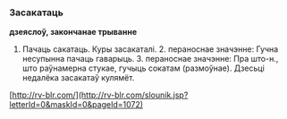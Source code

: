 ### Засакатаць
**дзеяслоў, закончанае трыванне**

1. Пачаць сакатаць. Куры засакаталі. 2. пераноснае значэнне: Гучна несупынна пачаць гаварыць. 3. пераноснае значэнне: Пра што-н., што раўнамерна стукае, гучыць сокатам (размоўнае). Дзесьці недалёка засакатаў кулямёт.

<a rel="author">[http://rv-blr.com/](http://rv-blr.com/slounik.jsp?letterId=0&maskId=0&pageId=1072)</a>
